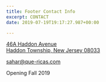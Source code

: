 ```yaml
---
title: Footer Contact Info
excerpt: CONTACT
date: 2019-07-19T19:17:27.987+00:00

---
```

[46A Haddon Avenue  
Haddon Township, New Jersey 08033](https://www.google.com/maps/place/46+Haddon+Ave,+Haddon+Township,+NJ+08108/@39.9118214,-75.056167,17z/data=!3m1!4b1!4m5!3m4!1s0x89c6c938fb0ae2c5:0xf65c4a95a5c08130!8m2!3d39.9118214!4d-75.053973?hl=en)

sahar@que-ricas.com

Opening Fall 2019